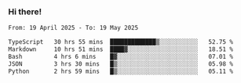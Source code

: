### Hi there!

<!--START_SECTION:waka-->

```txt
From: 19 April 2025 - To: 19 May 2025

TypeScript   30 hrs 55 mins  █████████████▒░░░░░░░░░░░   52.75 %
Markdown     10 hrs 51 mins  ████▓░░░░░░░░░░░░░░░░░░░░   18.51 %
Bash         4 hrs 6 mins    █▓░░░░░░░░░░░░░░░░░░░░░░░   07.01 %
JSON         3 hrs 30 mins   █▒░░░░░░░░░░░░░░░░░░░░░░░   05.98 %
Python       2 hrs 59 mins   █▒░░░░░░░░░░░░░░░░░░░░░░░   05.11 %
```

<!--END_SECTION:waka-->
